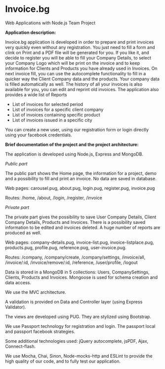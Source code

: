 # Invoice.bg
Web Applications with Node.js Team Project

**Application description:**

Invoice.bg application is developed in order to prepare and print invoices very quickly even without any registration. 
You just need to fill a form and clink on Print and a PDF file will be generated for you. 
If you like it, and decide to register you will be able to fill your Company Details, to select your Company Logo which will be print on the invoice and to keep information for Clients and Products you have already used in Invoices. On next invoice fill, you can use the autocomplete functionality to fill in a quicker way the Client Company data and the products. Your company data is filled automatically as well. The history of all your invoices is also available for you, you can edit and reprint old invoices. 
The application also provides a wide list of Reports
 
-	List of invoices for selected period
-	List of invoices for a specific client company
-	List of invoices containing specific product
-	List of invoices issued in a specific city

You can create a new user, using our registration form or login directly using your facebook credentials.

**Brief documentation of the project and the project architecture:**

The application is developed using Node.js, Express and MongoDB. 

*Public part*

The public part shows the Home page, the information for a project, demo and a possibility to fill and print an invoice. No data are saved in database. 

Web pages: carousel.pug, about.pug, login.pug, register.pug, invoice.pug

Routes: /home, /about, /login, /register, /invoice

*Private part*

The private part gives the possibility to save User Company Details, Client Company Details, Products and Invoices. There is a possibility saved information to be edited and invoices deleted. A huge number of reports are produced as well. 

Web pages: company-details.pug, invoice-list.pug, invoice-listplace.pug, products.pug, profile.pug, reference.pug, user-invoice.pug.

Routes: /company, /company/create, /company/settings, /invoice/all, /invoice/:id, /invoice/remove/:id,
/reference, /user/profile, /logout

Data is stored in a MongoDB in 5 collections: Users, CompanySettings, Clients, Products and Invoices. Mongoose is used for schema creation and data access.

We use the MVC architecture. 

A validation is provided on Data and Controller layer (using Express Validator). 

The views are developed using PUG. They are stylized using Bootstrap.

We use Passport technology for registration and login. The passport local and passport facebook strategies. 

Some additional technologies used: jQuery autocomplete, jsPDF, Ajax, Connect-flash.

We use Mocha, Chai, Sinon, Node-mocks-http and ESLint to provide the high quality of our code, and to fully test our application.

